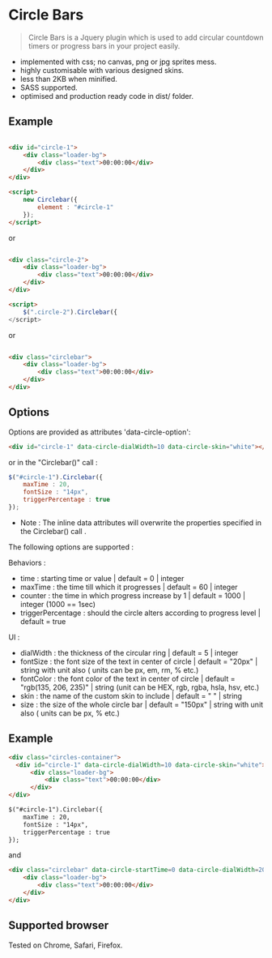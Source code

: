 Circle Bars
=============
>Circle Bars is a Jquery plugin which is used to add circular countdown timers or progress bars in your project easily.

- implemented with css; no canvas, png or jpg sprites mess.
- highly customisable with various designed skins.
- less than 2KB when minified.
- SASS supported.
- optimised and production ready code in dist/ folder. 

Example
-------

```html

<div id="circle-1">
    <div class="loader-bg">
        <div class="text">00:00:00</div>
    </div>
</div>

<script>
    new Circlebar({
        element : "#circle-1"
    });
</script>
```
or

```html

<div class="circle-2">
    <div class="loader-bg">
        <div class="text">00:00:00</div>
    </div>
</div>

<script>
    $(".circle-2").Circlebar({
</script>
```
or
```html

<div class="circlebar">
    <div class="loader-bg">
        <div class="text">00:00:00</div>
    </div>
</div>
```

Options
-------

Options are provided as attributes 'data-circle-option':

```html
<div id="circle-1" data-circle-dialWidth=10 data-circle-skin="white"></div>
```

 or in the "Circlebar()" call :

```javascript
$("#circle-1").Circlebar({
    maxTime : 20,
    fontSize : "14px",
    triggerPercentage : true
});
```
- Note : The inline data attributes will overwrite the properties specified in the Circlebar() call .

The following options are supported :

Behaviors :
* time : starting time or value | default = 0 | integer 
* maxTime : the time till which it progresses | default = 60 | integer
* counter : the time in which progress increase by 1 | default = 1000 | integer (1000 == 1sec)
* triggerPercentage : should the circle alters according to progress level | default = true

UI :

* dialWidth : the thickness of the circular ring | default = 5 | integer
* fontSize : the font size of the text in center of circle | default = "20px" | string with unit also ( units can be px, em, rm, % etc.)
* fontColor : the font color of the text in center of circle | default = "rgb(135, 206, 235)" | string (unit can be HEX, rgb, rgba, hsla, hsv, etc.)
* skin : the name of the custom skin to include | default = " " | string
* size : the size of the whole circle bar | default = "150px" | string with unit also ( units can be px, % etc.)

Example
-------

```html
<div class="circles-container">
  <div id="circle-1" data-circle-dialWidth=10 data-circle-skin="white">
      <div class="loader-bg">
          <div class="text">00:00:00</div>
      </div>
</div>

$("#circle-1").Circlebar({
    maxTime : 20,
    fontSize : "14px",
    triggerPercentage : true
});
```
and 

```html
<div class="circlebar" data-circle-startTime=0 data-circle-dialWidth=20 data-circle-size="250px">
    <div class="loader-bg">
        <div class="text">00:00:00</div>
    </div>
</div>
```

Supported browser
-------

Tested on Chrome, Safari, Firefox.

